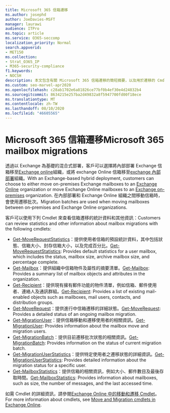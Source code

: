 ```yaml
---
title: Microsoft 365 信箱遷移
ms.author: josephd
author: JoeDavies-MSFT
manager: laurawi
audience: ITPro
ms.topic: article
ms.service: O365-seccomp
localization_priority: Normal
search.appverid:
- MET150
ms.collection:
- Strat_O365_IP
- M365-security-compliance
f1.keywords:
- NOCSH
description: 本文包含有關 Microsoft 365 信箱遷移的簡短摘要，以及用於遷移的 Cmdlet 清單。
ms.custom: seo-marvel-apr2020
ms.openlocfilehash: c28ab1702e6a81826ce77bf0b4ef30e4d24832b4
ms.sourcegitcommit: 8634215e257ba2d49832a8f5947700fd00f18ece
ms.translationtype: MT
ms.contentlocale: zh-TW
ms.lasthandoff: 08/10/2020
ms.locfileid: "46605565"
---
```

# <a name="microsoft-365-mailbox-migrations"></a><span data-ttu-id="6b3ad-103">Microsoft 365 信箱遷移</span><span class="sxs-lookup"><span data-stu-id="6b3ad-103">Microsoft 365 mailbox migrations</span></span>

<span data-ttu-id="6b3ad-104">透過以 Exchange 為基礎的混合式部署，客戶可以選擇將內部部署 Exchange 信箱移至[Exchange online](https://docs.microsoft.com/Exchange/exchange-online)組織，或將 exchange Online 信箱移至[exchange 內部部署](https://docs.microsoft.com/Exchange/exchange-server)組織。</span><span class="sxs-lookup"><span data-stu-id="6b3ad-104">With an Exchange-based hybrid deployment, customers can choose to either move on-premises Exchange mailboxes to an [Exchange Online](https://docs.microsoft.com/Exchange/exchange-online) organization or move Exchange Online mailboxes to an [Exchange on-premises](https://docs.microsoft.com/Exchange/exchange-server) organization.</span></span> <span data-ttu-id="6b3ad-105">在內部部署和 Exchange Online 組織之間移動信箱時，會使用遷移批次。</span><span class="sxs-lookup"><span data-stu-id="6b3ad-105">Migration batches are used when moving mailboxes between on-premises and Exchange Online organizations.</span></span>

<span data-ttu-id="6b3ad-106">客戶可以使用下列 Cmdlet 來查看信箱遷移的統計資料和其他資訊：</span><span class="sxs-lookup"><span data-stu-id="6b3ad-106">Customers can review statistics and other information about mailbox migrations with the following cmdlets:</span></span>

- <span data-ttu-id="6b3ad-107">[Get-MoveRequestStatistics](https://docs.microsoft.com/powershell/module/exchange/move-and-migration/Get-MoveRequestStatistics?view=exchange-ps)：提供使用者信箱的預設統計資料，其中包括狀態、信箱大小、封存信箱大小，以及完成百分比。</span><span class="sxs-lookup"><span data-stu-id="6b3ad-107">[Get-MoveRequestStatistics](https://docs.microsoft.com/powershell/module/exchange/move-and-migration/Get-MoveRequestStatistics?view=exchange-ps): Provides default statistics for a user mailbox, which includes the status, mailbox size, archive mailbox size, and percentage complete.</span></span>
- <span data-ttu-id="6b3ad-108">[Get-Mailbox](https://docs.microsoft.com/powershell/module/exchange/mailboxes/Get-Mailbox?view=exchange-ps
)：提供組織中信箱物件及屬性的摘要清單。</span><span class="sxs-lookup"><span data-stu-id="6b3ad-108">[Get-Mailbox](https://docs.microsoft.com/powershell/module/exchange/mailboxes/Get-Mailbox?view=exchange-ps
): Provides a summary list of mailbox objects and attributes in the organization.</span></span>
- <span data-ttu-id="6b3ad-109">[Get-Recipient](https://docs.microsoft.com/powershell/module/exchange/users-and-groups/Get-Recipient?view=exchange-ps)：提供現有擁有郵件功能的物件清單，例如信箱、郵件使用者、連絡人及通訊群組。</span><span class="sxs-lookup"><span data-stu-id="6b3ad-109">[Get-Recipient](https://docs.microsoft.com/powershell/module/exchange/users-and-groups/Get-Recipient?view=exchange-ps): Provides a list of existing mail-enabled objects such as mailboxes, mail users, contacts, and distribution groups.</span></span>
- <span data-ttu-id="6b3ad-110">[Get-MoveRequest](https://docs.microsoft.com/powershell/module/exchange/move-and-migration/Get-MoveRequest?view=exchange-ps)：提供進行中信箱遷移的詳細狀態。</span><span class="sxs-lookup"><span data-stu-id="6b3ad-110">[Get-MoveRequest](https://docs.microsoft.com/powershell/module/exchange/move-and-migration/Get-MoveRequest?view=exchange-ps): Provides a detailed status of an ongoing mailbox migration.</span></span>
- <span data-ttu-id="6b3ad-111">[Get-MigrationUser](https://docs.microsoft.com/powershell/module/exchange/move-and-migration/Get-MigrationUser?view=exchange-ps)：提供信箱移動和遷移使用者的相關資訊。</span><span class="sxs-lookup"><span data-stu-id="6b3ad-111">[Get-MigrationUser](https://docs.microsoft.com/powershell/module/exchange/move-and-migration/Get-MigrationUser?view=exchange-ps): Provides information about the mailbox move and migration users.</span></span>
- <span data-ttu-id="6b3ad-112">[Get-MigrationBatch](https://docs.microsoft.com/powershell/module/exchange/move-and-migration/Get-MigrationBatch?view=exchange-ps)：提供目前遷移批次狀態的相關資訊。</span><span class="sxs-lookup"><span data-stu-id="6b3ad-112">[Get-MigrationBatch](https://docs.microsoft.com/powershell/module/exchange/move-and-migration/Get-MigrationBatch?view=exchange-ps): Provides information on the status of current migration batch.</span></span>
- <span data-ttu-id="6b3ad-113">[Get-MigrationUserStatistics](https://docs.microsoft.com/powershell/module/exchange/move-and-migration/Get-MigrationUserStatistics?view=exchange-ps)：提供特定使用者之遷移狀態的詳細資訊。</span><span class="sxs-lookup"><span data-stu-id="6b3ad-113">[Get-MigrationUserStatistics](https://docs.microsoft.com/powershell/module/exchange/move-and-migration/Get-MigrationUserStatistics?view=exchange-ps): Provides detailed information about the migration status for a specific user.</span></span>
- <span data-ttu-id="6b3ad-114">[Get-MailboxStatistics](https://docs.microsoft.com/powershell/module/exchange/mailboxes/Get-MailboxStatistics?view=exchange-ps)：提供信箱的相關資訊，例如大小、郵件數目及最後存取時間。</span><span class="sxs-lookup"><span data-stu-id="6b3ad-114">[Get-MailboxStatistics](https://docs.microsoft.com/powershell/module/exchange/mailboxes/Get-MailboxStatistics?view=exchange-ps): Provides information about mailboxes, such as size, the number of messages, and the last accessed time.</span></span>

<span data-ttu-id="6b3ad-115">如需 Cmdlet 的詳細資訊，請參閱[Exchange Online 中的移動和遷移 Cmdlet](https://docs.microsoft.com/powershell/exchange/exchange-online/exchange-online-powershell?view=exchange-ps)。</span><span class="sxs-lookup"><span data-stu-id="6b3ad-115">For more information about cmdlets, see [Move and Migration cmdlets in Exchange Online](https://docs.microsoft.com/powershell/exchange/exchange-online/exchange-online-powershell?view=exchange-ps).</span></span>
